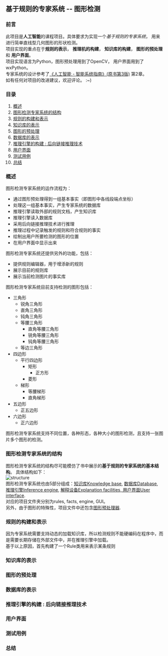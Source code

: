 ## 基于规则的专家系统 -- 图形检测
### 前言
此项目是**人工智能**的课程项目。具体要求为实现一个*基于规则的专家系统*， 用来进行简单直线型几何图形的形状检测。  
项目实现的重点在于**规则的表示**， **推理机的构建**， **知识库的构建**， **图形的预处理** 和 **用户界面**。  
项目实现语言为Python，图形预处理用到了OpenCV， 用户界面用到了wxPython。  
专家系统的设计参考了[《人工智能 - 智能系统指南》(原书第3版)](https://book.douban.com/subject/11606478/) 第2章。    
如有任何对项目的改进建议，欢迎评论。 :~) 

### 目录
1. [概述](#general)
2. [图形检测专家系统的结构](#structure)
3. [规则的构建和表示](#rule)
4. [知识库的表示](#knowledge)
5. [图形的预处理](#pic_handle)
6. [数据库的表示](#fact)
7. [推理引擎的构建 : 后向链接推理技术](#back)
8. [用户界面](#GUI)
9. [测试用例](#test)
10. [总结](#conclusion)

### <a name='general'></a>概述
图形检测专家系统的运作流程为：  

* 通过图形预处理得到一组基本事实（即图形中各线段端点坐标）
* 处理这一组基本事实，产生专家系统的数据库
* 推理引擎读取外部的规则文档，产生知识库
* 推理引擎读入数据库
* 采用后向链接推理技术进行推理
* 推理过程中记录触发的规则和符合规则的事实
* 绘制出用户所要检测的图形的位置
* 在用户界面中显示出来  

图形检测专家系统还提供另外的功能，包括：

* 提供规则编辑器，用于增添新的规则
* 展示目前的规则库
* 展示当前检测图片的事实库 

图形检测专家系统目前支持检测的图形包括：

* 三角形
    * 锐角三角形
    * 直角三角形
    * 钝角三角形
    * 等腰三角形
        * 直角等腰三角形
        * 锐角等腰三角形
        * 钝角等腰三角形
    * 等边三角形
* 四边形
    * 平行四边形
        * 矩形
            * 正方形
        * 菱形
    * 梯形
        * 等腰梯形
        * 直角梯形      
* 五边形
    * 正五边形
* 六边形
    * 正六边形

图形检测专家系统支持不同位置，各种形态，各种大小的图形检测，且支持一张图片多个图形的检测。

### <a name='structure'></a>图形检测专家系统的结构
图形检测专家系统的结构尽可能模仿了书中展示的**基于规则的专家系统的基本结构**。
具体结构如下：  
![structure](https://github.com/Sorosliu1029/Rule-based_Expert_System/blob/master/readme_picture/structure.png)  
图形检测专家系统也由5部分组成：[知识库Knowledge base](https://github.com/Sorosliu1029/Rule-based_Expert_System/blob/master/rules/rules.txt), [数据库Database](https://github.com/Sorosliu1029/Rule-based_Expert_System/blob/master/facts/facts.txt), [推理引擎Inference engine](https://github.com/Sorosliu1029/Rule-based_Expert_System/blob/master/engine/inference_engine.py), [解释设备Explanation facilities, 用户界面User interface](https://github.com/Sorosliu1029/Rule-based_Expert_System/blob/master/GUI/main_frame.py).  
对应的项目文件夹分别为rules, facts, engine, GUI。  
另外，由于图形的特殊性，项目文件中还包含[图形预处理器](https://github.com/Sorosliu1029/Rule-based_Expert_System/blob/master/Picture_handler/cv_handler2.py).

### <a name='rule'></a>规则的构建和表示
因为专家系统需要支持动态的加载知识库，所以检测规则不能硬编码在程序中，而是需要长期存储在外部文件中，并在推理引擎中加载。  
基于以上原因，首先构建了一个Rule类用来表示某条规则

### <a name='knowledge'></a>知识库的表示

### <a name='pic_handle'></a>图形的预处理

### <a name='fact'></a>数据库的表示

### <a name='back'></a>推理引擎的构建 : 后向链接推理技术

### <a name='GUI'></a>用户界面

### <a name='test'></a>测试用例

### <a name='conclusion'></a>总结

